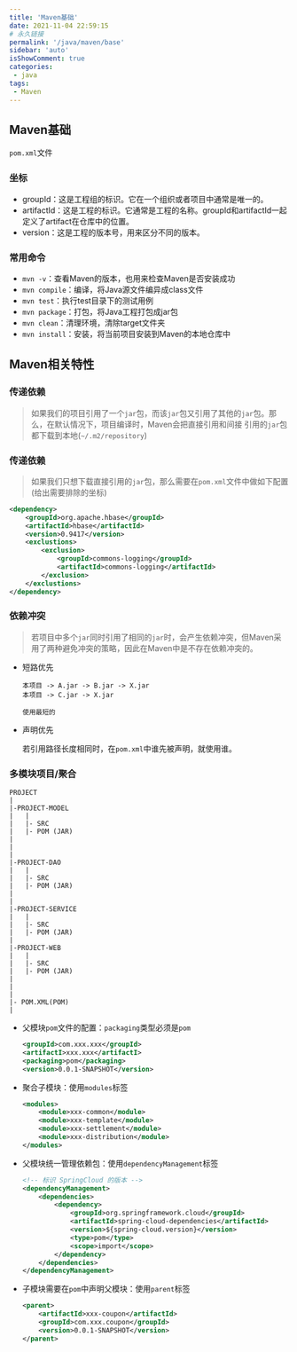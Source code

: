 ```yaml
---
title: 'Maven基础'
date: 2021-11-04 22:59:15
# 永久链接
permalink: '/java/maven/base'
sidebar: 'auto'
isShowComment: true
categories:
 - java
tags:
 - Maven
---
```




## Maven基础

`pom.xml`文件

### 坐标

-   groupId：这是工程组的标识。它在一个组织或者项目中通常是唯一的。
-   artifactId：这是工程的标识。它通常是工程的名称。groupId和artifactId一起定义了artifact在仓库中的位置。
-   version：这是工程的版本号，用来区分不同的版本。



### 常用命令

-   `mvn -v`：查看Maven的版本，也用来检查Maven是否安装成功
-   `mvn compile`：编译，将Java源文件编异成class文件
-   `mvn test`：执行test目录下的测试用例
-   `mvn package`：打包，将Java工程打包成jar包
-   `mvn clean`：清理环境，清除target文件夹
-   `mvn install`：安装，将当前项目安装到Maven的本地仓库中



## Maven相关特性

### 传递依赖

>   如果我们的项目引用了一个`jar`包，而该`jar`包又引用了其他的`jar`包。那么，在默认情况下，项目编译时，Maven会把直接引用和间接 引用的`jar`包都下载到本地(`~/.m2/repository`)



### 传递依赖

>   如果我们只想下载直接引用的`jar`包，那么需要在`pom.xml`文件中做如下配置(给出需要排除的坐标)



```xml
<dependency>
	<groupId>org.apache.hbase</groupId>
    <artifactId>hbase</artifactId>
    <version>0.9417</version>
    <exclustions>
    	<exclusion>
        	<groupId>commons-logging</groupId>
            <artifactId>commons-logging</artifactId>
        </exclusion>
    </exclustions>
</dependency>
```



### 依赖冲突

>   若项目中多个`jar`同时引用了相同的`jar`时，会产生依赖冲突，但Maven采用了两种避免冲突的策略，因此在Maven中是不存在依赖冲突的。



-   短路优先

    ```
    本项目 -> A.jar -> B.jar -> X.jar
    本项目 -> C.jar -> X.jar
    
    使用最短的
    ```

-   声明优先

    若引用路径长度相同时，在`pom.xml`中谁先被声明，就使用谁。

    



### 多模块项目/聚合

```
PROJECT
|
|-PROJECT-MODEL
|	|
|   |- SRC
|   |- POM (JAR)
|
|
|
|-PROJECT-DAO
|	|
|   |- SRC
|   |- POM (JAR)
|
|
|-PROJECT-SERVICE
|	|
|   |- SRC
|   |- POM (JAR)
|
|-PROJECT-WEB
|	|
|   |- SRC
|   |- POM (JAR)
|
|
|
|- POM.XML(POM)
|

```

-   父模块`pom`文件的配置：`packaging`类型必须是`pom`

    ```xml
    <groupId>com.xxx.xxx</groupId>
    <artifactI>xxx.xxx</artifactI>
    <packaging>pom</packaging>
    <version>0.0.1-SNAPSHOT</version>
    ```

-   聚合子模块：使用`modules`标签

    ```xml
    <modules>
    	<module>xxx-common</module>
        <module>xxx-template</module>
        <module>xxx-settlement</module>
        <module>xxx-distribution</module>
    </modules>
    ```

-   父模块统一管理依赖包：使用`dependencyManagement`标签

    ```xml
    <!-- 标识 SpringCloud 的版本 -->
    <dependencyManagement>
    	<dependencies>
        	<dependency>
            	<groupId>org.springframework.cloud</groupId>
                <artifactId>spring-cloud-dependencies</artifactId>
                <version>${spring-cloud.version}</version>
                <type>pom</type>
                <scope>import</scope>
            </dependency>
        </dependencies>
    </dependencyManagement>
    ```

-   子模块需要在`pom`中声明父模块：使用`parent`标签

    ```xml
    <parent>
    	<artifactId>xxx-coupon</artifactId>
        <groupId>com.xxx.coupon</groupId>
        <version>0.0.1-SNAPSHOT</version>
    </parent>
    ```






